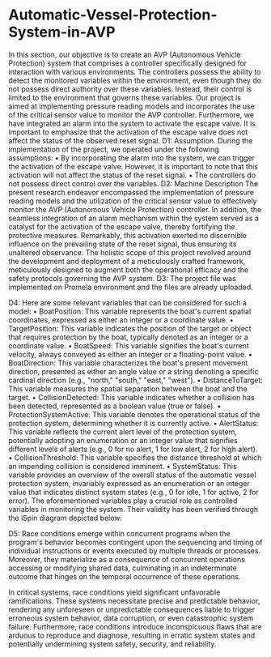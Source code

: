 # Automatic-Vessel-Protection-System-in-AVP
In this section, our objective is to create an AVP (Autonomous Vehicle Protection) system that comprises a controller specifically designed for interaction with various environments. The controllers possess the ability to detect the monitored variables within the environment, even though they do not possess direct authority over these variables. Instead, their control is limited to the environment that governs these variables. Our project is aimed at implementing pressure reading models and incorporates the use of the critical sensor value to monitor the AVP controller. Furthermore, we have integrated an alarm into the system to activate the escape valve. It is important to emphasize that the activation of the escape valve does not affect the status of the observed reset signal.
D1: Assumption. 
During the implementation of the project, we operated under the following assumptions:
•	By incorporating the alarm into the system, we can trigger the activation of the escape valve. However, it is important to note that this activation will not affect the status of the reset signal.
•	The controllers do not possess direct control over the variables.
D2: Machine Description 
The present research endeavor encompassed the implementation of pressure reading models and the utilization of the critical sensor value to effectively monitor the AVP (Autonomous Vehicle Protection) controller. In addition, the seamless integration of an alarm mechanism within the system served as a catalyst for the activation of the escape valve, thereby fortifying the protective measures. Remarkably, this activation exerted no discernible influence on the prevailing state of the reset signal, thus ensuring its unaltered observance. The holistic scope of this project revolved around the development and deployment of a meticulously crafted framework, meticulously designed to augment both the operational efficacy and the safety protocols governing the AVP system.
D3: The project file was implemented on Promela environment and the files are already uploaded. 

D4: 
Here are some relevant variables that can be considered for such a model:
•	BoatPosition: This variable represents the boat's current spatial coordinates, expressed as either an integer or a coordinate value.
•	TargetPosition: This variable indicates the position of the target or object that requires protection by the boat, typically denoted as an integer or a coordinate value.
•	BoatSpeed: This variable signifies the boat's current velocity, always conveyed as either an integer or a floating-point value.
•	BoatDirection: This variable characterizes the boat's present movement direction, presented as either an angle value or a string denoting a specific cardinal direction (e.g., "north," "south," "east," "west").
•	DistanceToTarget: This variable measures the spatial separation between the boat and the target.
•	CollisionDetected: This variable indicates whether a collision has been detected, represented as a boolean value (true or false).
•	ProtectionSystemActive: This variable denotes the operational status of the protection system, determining whether it is currently active.
•	AlertStatus: This variable reflects the current alert level of the protection system, potentially adopting an enumeration or an integer value that signifies different levels of alerts (e.g., 0 for no alert, 1 for low alert, 2 for high alert).
•	CollisionThreshold: This variable specifies the distance threshold at which an impending collision is considered imminent.
•	SystemStatus: This variable provides an overview of the overall status of the automatic vessel protection system, invariably expressed as an enumeration or an integer value that indicates distinct system states (e.g., 0 for idle, 1 for active, 2 for error).
The aforementioned variables play a crucial role as controlled variables in monitoring the system. Their validity has been verified through the iSpin diagram depicted below: 

D5:
Race conditions emerge within concurrent programs when the program's behavior becomes contingent upon the sequencing and timing of individual instructions or events executed by multiple threads or processes. Moreover, they materialize as a consequence of concurrent operations accessing or modifying shared data, culminating in an indeterminate outcome that hinges on the temporal occurrence of these operations.

In critical systems, race conditions yield significant unfavorable ramifications. These systems necessitate precise and predictable behavior, rendering any unforeseen or unpredictable consequences liable to trigger erroneous system behavior, data corruption, or even catastrophic system failure. Furthermore, race conditions introduce inconspicuous flaws that are arduous to reproduce and diagnose, resulting in erratic system states and potentially undermining system safety, security, and reliability.
